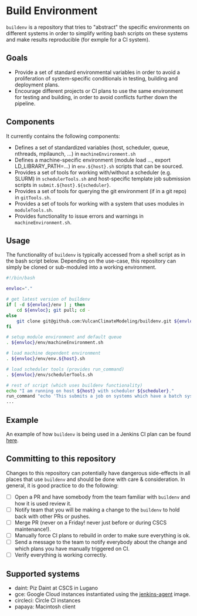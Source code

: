 # Build Environment
`buildenv` is a repository that tries to "abstract" the specific environments on different systems in order to simplify writing bash scripts on these systems and make results reproducible (for exmple for a CI system). 

## Goals
- Provide a set of standard environmental variables in order to avoid a proliferation of system-specific conditionals in testing, building and deployment plans.
- Encourage different projects or CI plans to use the same environment for testing and building, in order to avoid conflicts further down the pipeline.

## Components
It currently contains the following components:
- Defines a set of standardized variables (host, scheduler, queue, nthreads, mpilaunch, ...) in `machineEnvironment.sh`
- Defines a machine-specific environment (module load ..., export LD_LIBRARY_PATH=...) in `env.${host}.sh` scripts that can be sourced.
- Provides a set of tools for working with/without a scheduler (e.g. SLURM) in `schedulerTools.sh` and host-specific template job submission scripts in `submit.${host}.${scheduler}`.
- Provides a set of tools for querying the git environment (if in a git repo) in `gitTools.sh`.
- Provides a set of tools for working with a system that uses modules in `moduleTools.sh`.
- Provides functionality to issue errors and warnings in `machineEnvironment.sh`.

## Usage
The functionality of `buildenv` is typically accessed from a shell script as in the bash script below. Depending on the use-case, this repository can simply be cloned or sub-moduled into a working environment.

```bash
#!/bin/bash

envloc="."

# get latest version of buildenv
if [ -d ${envloc}/env ] ; then
    cd ${envloc}; git pull; cd -
else
    git clone git@github.com:VulcanClimateModeling/buildenv.git ${envloc}/env
fi

# setup module environment and default queue
. ${envloc}/env/machineEnvironment.sh

# load machine dependent environment
. ${envloc}/env/env.${host}.sh

# load scheduler tools (provides run_command)
. ${envloc}/env/schedulerTools.sh

# rest of script (which uses buildenv functionality)
echo "I am running on host ${host} with scheduler ${scheduler}."
run_command "echo 'This submits a job on systems which have a batch system'"
...

```

## Example
An example of how `buildenv` is being used in a Jenkins CI plan can be found [here](https://github.com/VulcanClimateModeling/fv3gfs-wrapper/tree/master/.jenkins).

## Committing to this repository
Changes to this repository can potentially have dangerous side-effects in all places that use `buildenv` and should be done with care & consideration. In general, it is good practice to do the following:
- [ ] Open a PR and have somebody from the team familiar with `buildenv` and how it is used review it.
- [ ] Notify team that you will be making a change to the `buildenv` to hold back with other PRs or pushes.
- [ ] Merge PR (never on a Friday! never just before or during CSCS maintenance!).
- [ ] Manually force CI plans to rebuild in order to make sure everything is ok.
- [ ] Send a message to the team to notify everybody about the change and which plans you have manually triggered on CI.
- [ ] Verify everything is working correctly.

## Supported systems
- daint: Piz Daint at CSCS in Lugano
- gce: Google Cloud instances instantiated using the [jenkins-agent](https://console.cloud.google.com/compute/imagesDetail/projects/vcm-ml/global/images/jenkins-agent-1593727237?project=vcm-ml&authuser=1&folder&organizationId) image.
- circleci: Circle CI instances
- papaya: Macintosh client
